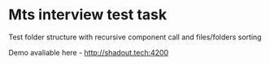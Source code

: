 # Mts interview test task

Test folder structure with recursive component call and files/folders sorting

Demo avaliable here - http://shadout.tech:4200
